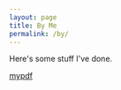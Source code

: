 ```yaml
---
layout: page
title: By Me
permalink: /by/
---
```


Here's some stuff I've done.

<a href="https://brendanmapes.github.io/docs/_pdfs/thesis.pdf">mypdf</a>
